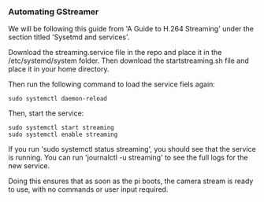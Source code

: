 
### Automating GStreamer
We will be following this guide from 'A Guide to H.264 Streaming' under the section titled 'Sysetmd and services'.

Download the streaming.service file in the repo and place it in the /etc/systemd/system folder.
Then download the startstreaming.sh file and place it in your home directory.

Then run the following command to load the service fiels again:

    sudo systemctl daemon-reload
    
Then, start the service:

    sudo systemctl start streaming
    sudo systemctl enable streaming

If you run 'sudo systemctl status streaming', you should see that the service is running. You can run 'journalctl -u streaming' to see the full logs for the new service.

Doing this ensures that as soon as the pi boots, the camera stream is ready to use, with no commands or user input required.
